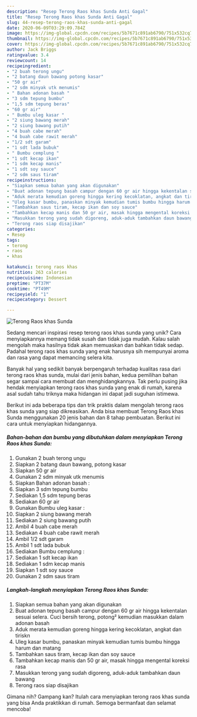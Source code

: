 ```yaml
---
description: "Resep Terong Raos khas Sunda Anti Gagal"
title: "Resep Terong Raos khas Sunda Anti Gagal"
slug: 44-resep-terong-raos-khas-sunda-anti-gagal
date: 2020-06-09T03:29:09.784Z
image: https://img-global.cpcdn.com/recipes/5b7671c891ab6790/751x532cq70/terong-raos-khas-sunda-foto-resep-utama.jpg
thumbnail: https://img-global.cpcdn.com/recipes/5b7671c891ab6790/751x532cq70/terong-raos-khas-sunda-foto-resep-utama.jpg
cover: https://img-global.cpcdn.com/recipes/5b7671c891ab6790/751x532cq70/terong-raos-khas-sunda-foto-resep-utama.jpg
author: Jack Briggs
ratingvalue: 3.4
reviewcount: 14
recipeingredient:
- "2 buah terong ungu"
- "2 batang daun bawang potong kasar"
- "50 gr air"
- "2 sdm minyak utk menumis"
- " Bahan adonan basah "
- "3 sdm tepung bumbu"
- "1,5 sdm tepung beras"
- "60 gr air"
- " Bumbu uleg kasar "
- "2 siung bawang merah"
- "2 siung bawang putih"
- "4 buah cabe merah"
- "4 buah cabe rawit merah"
- "1/2 sdt garam"
- "1 sdt lada bubuk"
- " Bumbu cemplung "
- "1 sdt kecap ikan"
- "1 sdm kecap manis"
- "1 sdt soy sauce"
- "2 sdm saus tiram"
recipeinstructions:
- "Siapkan semua bahan yang akan digunakan"
- "Buat adonan tepung basah campur dengan 60 gr air hingga kekentalan sesuai selera. Cuci bersih terong, potong² kemudian masukkan dalam adonan basah"
- "Aduk merata kemudian goreng hingga kering kecoklatan, angkat dan tiriskn"
- "Uleg kasar bumbu, panaskan minyak kemudian tumis bumbu hingga harum dan matang"
- "Tambahkan saus tiram, kecap ikan dan soy sauce"
- "Tambahkan kecap manis dan 50 gr air, masak hingga mengental koreksi rasa"
- "Masukkan terong yang sudah digoreng, aduk-aduk tambahkan daun bawang"
- "Terong raos siap disajikan"
categories:
- Resep
tags:
- terong
- raos
- khas

katakunci: terong raos khas 
nutrition: 263 calories
recipecuisine: Indonesian
preptime: "PT37M"
cooktime: "PT49M"
recipeyield: "1"
recipecategory: Dessert

---
```



![Terong Raos khas Sunda](https://img-global.cpcdn.com/recipes/5b7671c891ab6790/751x532cq70/terong-raos-khas-sunda-foto-resep-utama.jpg)

Sedang mencari inspirasi resep terong raos khas sunda yang unik? Cara menyiapkannya memang tidak susah dan tidak juga mudah. Kalau salah mengolah maka hasilnya tidak akan memuaskan dan bahkan tidak sedap. Padahal terong raos khas sunda yang enak harusnya sih mempunyai aroma dan rasa yang dapat memancing selera kita.



Banyak hal yang sedikit banyak berpengaruh terhadap kualitas rasa dari terong raos khas sunda, mulai dari jenis bahan, kedua pemilihan bahan segar sampai cara membuat dan menghidangkannya. Tak perlu pusing jika hendak menyiapkan terong raos khas sunda yang enak di rumah, karena asal sudah tahu triknya maka hidangan ini dapat jadi suguhan istimewa.


Berikut ini ada beberapa tips dan trik praktis dalam mengolah terong raos khas sunda yang siap dikreasikan. Anda bisa membuat Terong Raos khas Sunda menggunakan 20 jenis bahan dan 8 tahap pembuatan. Berikut ini cara untuk menyiapkan hidangannya.

<!--inarticleads1-->

##### Bahan-bahan dan bumbu yang dibutuhkan dalam menyiapkan Terong Raos khas Sunda:

1. Gunakan 2 buah terong ungu
1. Siapkan 2 batang daun bawang, potong kasar
1. Siapkan 50 gr air
1. Gunakan 2 sdm minyak utk menumis
1. Siapkan  Bahan adonan basah :
1. Siapkan 3 sdm tepung bumbu
1. Sediakan 1,5 sdm tepung beras
1. Sediakan 60 gr air
1. Gunakan  Bumbu uleg kasar :
1. Siapkan 2 siung bawang merah
1. Sediakan 2 siung bawang putih
1. Ambil 4 buah cabe merah
1. Sediakan 4 buah cabe rawit merah
1. Ambil 1/2 sdt garam
1. Ambil 1 sdt lada bubuk
1. Sediakan  Bumbu cemplung :
1. Sediakan 1 sdt kecap ikan
1. Sediakan 1 sdm kecap manis
1. Siapkan 1 sdt soy sauce
1. Gunakan 2 sdm saus tiram




<!--inarticleads2-->

##### Langkah-langkah menyiapkan Terong Raos khas Sunda:

1. Siapkan semua bahan yang akan digunakan
1. Buat adonan tepung basah campur dengan 60 gr air hingga kekentalan sesuai selera. Cuci bersih terong, potong² kemudian masukkan dalam adonan basah
1. Aduk merata kemudian goreng hingga kering kecoklatan, angkat dan tiriskn
1. Uleg kasar bumbu, panaskan minyak kemudian tumis bumbu hingga harum dan matang
1. Tambahkan saus tiram, kecap ikan dan soy sauce
1. Tambahkan kecap manis dan 50 gr air, masak hingga mengental koreksi rasa
1. Masukkan terong yang sudah digoreng, aduk-aduk tambahkan daun bawang
1. Terong raos siap disajikan




Gimana nih? Gampang kan? Itulah cara menyiapkan terong raos khas sunda yang bisa Anda praktikkan di rumah. Semoga bermanfaat dan selamat mencoba!
